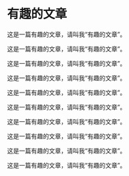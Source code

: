 # 有趣的文章

这是一篇有趣的文章，请叫我“有趣的文章”。

这是一篇有趣的文章，请叫我“有趣的文章”。

这是一篇有趣的文章，请叫我“有趣的文章”。

这是一篇有趣的文章，请叫我“有趣的文章”。

这是一篇有趣的文章，请叫我“有趣的文章”。

这是一篇有趣的文章，请叫我“有趣的文章”。

这是一篇有趣的文章，请叫我“有趣的文章”。

这是一篇有趣的文章，请叫我“有趣的文章”。

这是一篇有趣的文章，请叫我“有趣的文章”。

这是一篇有趣的文章，请叫我“有趣的文章”。